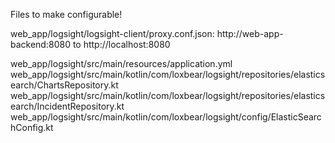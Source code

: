 Files to make configurable!

web_app/logsight/logsight-client/proxy.conf.json: http://web-app-backend:8080 to http://localhost:8080

web_app/logsight/src/main/resources/application.yml
web_app/logsight/src/main/kotlin/com/loxbear/logsight/repositories/elasticsearch/ChartsRepository.kt
web_app/logsight/src/main/kotlin/com/loxbear/logsight/repositories/elasticsearch/IncidentRepository.kt
web_app/logsight/src/main/kotlin/com/loxbear/logsight/config/ElasticSearchConfig.kt